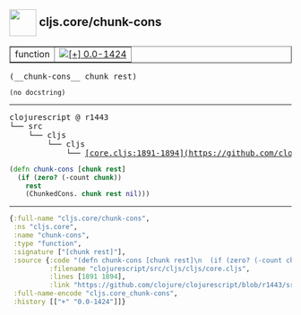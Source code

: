 ## <img width="48px" valign="middle" src="http://i.imgur.com/Hi20huC.png"> cljs.core/chunk-cons

 <table border="1">
<tr>
<td>function</td>
<td><a href="https://github.com/cljsinfo/api-refs/tree/0.0-1424"><img valign="middle" alt="[+] 0.0-1424" src="https://img.shields.io/badge/+-0.0--1424-lightgrey.svg"></a> </td>
</tr>
</table>

 <samp>
(__chunk-cons__ chunk rest)<br>
</samp>

```
(no docstring)
```

---

 <pre>
clojurescript @ r1443
└── src
    └── cljs
        └── cljs
            └── <ins>[core.cljs:1891-1894](https://github.com/clojure/clojurescript/blob/r1443/src/cljs/cljs/core.cljs#L1891-L1894)</ins>
</pre>

```clj
(defn chunk-cons [chunk rest]
  (if (zero? (-count chunk))
    rest
    (ChunkedCons. chunk rest nil)))
```


---

```clj
{:full-name "cljs.core/chunk-cons",
 :ns "cljs.core",
 :name "chunk-cons",
 :type "function",
 :signature ["[chunk rest]"],
 :source {:code "(defn chunk-cons [chunk rest]\n  (if (zero? (-count chunk))\n    rest\n    (ChunkedCons. chunk rest nil)))",
          :filename "clojurescript/src/cljs/cljs/core.cljs",
          :lines [1891 1894],
          :link "https://github.com/clojure/clojurescript/blob/r1443/src/cljs/cljs/core.cljs#L1891-L1894"},
 :full-name-encode "cljs.core_chunk-cons",
 :history [["+" "0.0-1424"]]}

```
